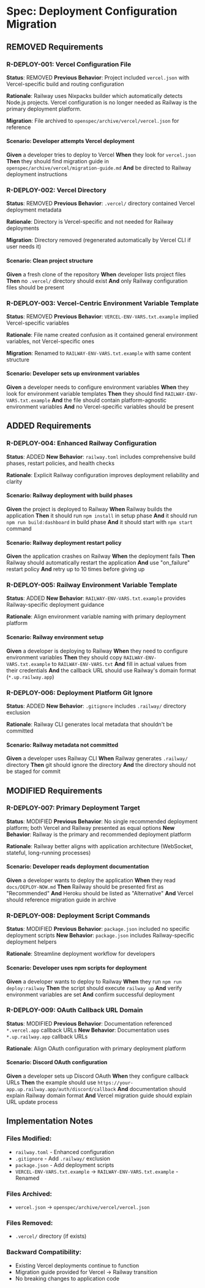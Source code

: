 # Spec: Deployment Configuration Migration

## REMOVED Requirements

### R-DEPLOY-001: Vercel Configuration File
**Status**: REMOVED
**Previous Behavior**: Project included `vercel.json` with Vercel-specific build and routing configuration

**Rationale**: Railway uses Nixpacks builder which automatically detects Node.js projects. Vercel configuration is no longer needed as Railway is the primary deployment platform.

**Migration**: File archived to `openspec/archive/vercel/vercel.json` for reference

#### Scenario: Developer attempts Vercel deployment
**Given** a developer tries to deploy to Vercel
**When** they look for `vercel.json`
**Then** they should find migration guide in `openspec/archive/vercel/migration-guide.md`
**And** be directed to Railway deployment instructions

### R-DEPLOY-002: Vercel Directory
**Status**: REMOVED
**Previous Behavior**: `.vercel/` directory contained Vercel deployment metadata

**Rationale**: Directory is Vercel-specific and not needed for Railway deployments

**Migration**: Directory removed (regenerated automatically by Vercel CLI if user needs it)

#### Scenario: Clean project structure
**Given** a fresh clone of the repository
**When** developer lists project files
**Then** no `.vercel/` directory should exist
**And** only Railway configuration files should be present

### R-DEPLOY-003: Vercel-Centric Environment Variable Template
**Status**: REMOVED
**Previous Behavior**: `VERCEL-ENV-VARS.txt.example` implied Vercel-specific variables

**Rationale**: File name created confusion as it contained general environment variables, not Vercel-specific ones

**Migration**: Renamed to `RAILWAY-ENV-VARS.txt.example` with same content structure

#### Scenario: Developer sets up environment variables
**Given** a developer needs to configure environment variables
**When** they look for environment variable templates
**Then** they should find `RAILWAY-ENV-VARS.txt.example`
**And** the file should contain platform-agnostic environment variables
**And** no Vercel-specific variables should be present

## ADDED Requirements

### R-DEPLOY-004: Enhanced Railway Configuration
**Status**: ADDED
**New Behavior**: `railway.toml` includes comprehensive build phases, restart policies, and health checks

**Rationale**: Explicit Railway configuration improves deployment reliability and clarity

#### Scenario: Railway deployment with build phases
**Given** the project is deployed to Railway
**When** Railway builds the application
**Then** it should run `npm install` in setup phase
**And** it should run `npm run build:dashboard` in build phase
**And** it should start with `npm start` command

#### Scenario: Railway deployment restart policy
**Given** the application crashes on Railway
**When** the deployment fails
**Then** Railway should automatically restart the application
**And** use "on_failure" restart policy
**And** retry up to 10 times before giving up

### R-DEPLOY-005: Railway Environment Variable Template
**Status**: ADDED
**New Behavior**: `RAILWAY-ENV-VARS.txt.example` provides Railway-specific deployment guidance

**Rationale**: Align environment variable naming with primary deployment platform

#### Scenario: Railway environment setup
**Given** a developer is deploying to Railway
**When** they need to configure environment variables
**Then** they should copy `RAILWAY-ENV-VARS.txt.example` to `RAILWAY-ENV-VARS.txt`
**And** fill in actual values from their credentials
**And** the callback URL should use Railway's domain format (`*.up.railway.app`)

### R-DEPLOY-006: Deployment Platform Git Ignore
**Status**: ADDED
**New Behavior**: `.gitignore` includes `.railway/` directory exclusion

**Rationale**: Railway CLI generates local metadata that shouldn't be committed

#### Scenario: Railway metadata not committed
**Given** a developer uses Railway CLI
**When** Railway generates `.railway/` directory
**Then** git should ignore the directory
**And** the directory should not be staged for commit

## MODIFIED Requirements

### R-DEPLOY-007: Primary Deployment Target
**Status**: MODIFIED
**Previous Behavior**: No single recommended deployment platform; both Vercel and Railway presented as equal options
**New Behavior**: Railway is the primary and recommended deployment platform

**Rationale**: Railway better aligns with application architecture (WebSocket, stateful, long-running processes)

#### Scenario: Developer reads deployment documentation
**Given** a developer wants to deploy the application
**When** they read `docs/DEPLOY-NOW.md`
**Then** Railway should be presented first as "Recommended"
**And** Heroku should be listed as "Alternative"
**And** Vercel should reference migration guide in archive

### R-DEPLOY-008: Deployment Script Commands
**Status**: MODIFIED
**Previous Behavior**: `package.json` included no specific deployment scripts
**New Behavior**: `package.json` includes Railway-specific deployment helpers

**Rationale**: Streamline deployment workflow for developers

#### Scenario: Developer uses npm scripts for deployment
**Given** a developer wants to deploy to Railway
**When** they run `npm run deploy:railway`
**Then** the script should execute `railway up`
**And** verify environment variables are set
**And** confirm successful deployment

### R-DEPLOY-009: OAuth Callback URL Domain
**Status**: MODIFIED
**Previous Behavior**: Documentation referenced `*.vercel.app` callback URLs
**New Behavior**: Documentation uses `*.up.railway.app` callback URLs

**Rationale**: Align OAuth configuration with primary deployment platform

#### Scenario: Discord OAuth configuration
**Given** a developer sets up Discord OAuth
**When** they configure callback URLs
**Then** the example should use `https://your-app.up.railway.app/auth/discord/callback`
**And** documentation should explain Railway domain format
**And** Vercel migration guide should explain URL update process

## Implementation Notes

### Files Modified:
- `railway.toml` - Enhanced configuration
- `.gitignore` - Add `.railway/` exclusion
- `package.json` - Add deployment scripts
- `VERCEL-ENV-VARS.txt.example` → `RAILWAY-ENV-VARS.txt.example` - Renamed

### Files Archived:
- `vercel.json` → `openspec/archive/vercel/vercel.json`

### Files Removed:
- `.vercel/` directory (if exists)

### Backward Compatibility:
- Existing Vercel deployments continue to function
- Migration guide provided for Vercel → Railway transition
- No breaking changes to application code
